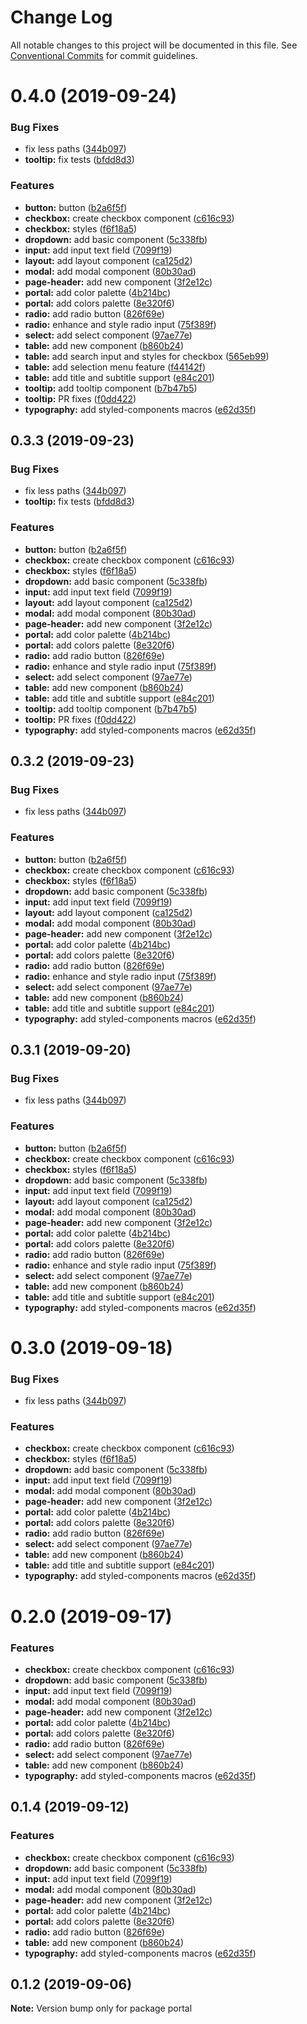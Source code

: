 # Change Log

All notable changes to this project will be documented in this file.
See [Conventional Commits](https://conventionalcommits.org) for commit guidelines.

# 0.4.0 (2019-09-24)


### Bug Fixes

* fix less paths ([344b097](https://gitlab.synerise.com/Frontend/synerise-design/commit/344b097))
* **tooltip:** fix tests ([bfdd8d3](https://gitlab.synerise.com/Frontend/synerise-design/commit/bfdd8d3))


### Features

* **button:** button ([b2a6f5f](https://gitlab.synerise.com/Frontend/synerise-design/commit/b2a6f5f))
* **checkbox:** create checkbox component ([c616c93](https://gitlab.synerise.com/Frontend/synerise-design/commit/c616c93))
* **checkbox:** styles ([f6f18a5](https://gitlab.synerise.com/Frontend/synerise-design/commit/f6f18a5))
* **dropdown:** add basic component ([5c338fb](https://gitlab.synerise.com/Frontend/synerise-design/commit/5c338fb))
* **input:** add input text field ([7099f19](https://gitlab.synerise.com/Frontend/synerise-design/commit/7099f19))
* **layout:** add layout component ([ca125d2](https://gitlab.synerise.com/Frontend/synerise-design/commit/ca125d2))
* **modal:** add modal component ([80b30ad](https://gitlab.synerise.com/Frontend/synerise-design/commit/80b30ad))
* **page-header:** add new component ([3f2e12c](https://gitlab.synerise.com/Frontend/synerise-design/commit/3f2e12c))
* **portal:** add color palette ([4b214bc](https://gitlab.synerise.com/Frontend/synerise-design/commit/4b214bc))
* **portal:** add colors palette ([8e320f6](https://gitlab.synerise.com/Frontend/synerise-design/commit/8e320f6))
* **radio:** add radio button ([826f69e](https://gitlab.synerise.com/Frontend/synerise-design/commit/826f69e))
* **radio:** enhance and style radio input ([75f389f](https://gitlab.synerise.com/Frontend/synerise-design/commit/75f389f))
* **select:** add select component ([97ae77e](https://gitlab.synerise.com/Frontend/synerise-design/commit/97ae77e))
* **table:** add new component ([b860b24](https://gitlab.synerise.com/Frontend/synerise-design/commit/b860b24))
* **table:** add search input and styles for checkbox ([565eb99](https://gitlab.synerise.com/Frontend/synerise-design/commit/565eb99))
* **table:** add selection menu feature ([f44142f](https://gitlab.synerise.com/Frontend/synerise-design/commit/f44142f))
* **table:** add title and subtitle support ([e84c201](https://gitlab.synerise.com/Frontend/synerise-design/commit/e84c201))
* **tooltip:** add tooltip component ([b7b47b5](https://gitlab.synerise.com/Frontend/synerise-design/commit/b7b47b5))
* **tooltip:** PR fixes ([f0dd422](https://gitlab.synerise.com/Frontend/synerise-design/commit/f0dd422))
* **typography:** add styled-components macros ([e62d35f](https://gitlab.synerise.com/Frontend/synerise-design/commit/e62d35f))





## 0.3.3 (2019-09-23)


### Bug Fixes

* fix less paths ([344b097](https://gitlab.synerise.com/Frontend/synerise-design/commit/344b097))
* **tooltip:** fix tests ([bfdd8d3](https://gitlab.synerise.com/Frontend/synerise-design/commit/bfdd8d3))


### Features

* **button:** button ([b2a6f5f](https://gitlab.synerise.com/Frontend/synerise-design/commit/b2a6f5f))
* **checkbox:** create checkbox component ([c616c93](https://gitlab.synerise.com/Frontend/synerise-design/commit/c616c93))
* **checkbox:** styles ([f6f18a5](https://gitlab.synerise.com/Frontend/synerise-design/commit/f6f18a5))
* **dropdown:** add basic component ([5c338fb](https://gitlab.synerise.com/Frontend/synerise-design/commit/5c338fb))
* **input:** add input text field ([7099f19](https://gitlab.synerise.com/Frontend/synerise-design/commit/7099f19))
* **layout:** add layout component ([ca125d2](https://gitlab.synerise.com/Frontend/synerise-design/commit/ca125d2))
* **modal:** add modal component ([80b30ad](https://gitlab.synerise.com/Frontend/synerise-design/commit/80b30ad))
* **page-header:** add new component ([3f2e12c](https://gitlab.synerise.com/Frontend/synerise-design/commit/3f2e12c))
* **portal:** add color palette ([4b214bc](https://gitlab.synerise.com/Frontend/synerise-design/commit/4b214bc))
* **portal:** add colors palette ([8e320f6](https://gitlab.synerise.com/Frontend/synerise-design/commit/8e320f6))
* **radio:** add radio button ([826f69e](https://gitlab.synerise.com/Frontend/synerise-design/commit/826f69e))
* **radio:** enhance and style radio input ([75f389f](https://gitlab.synerise.com/Frontend/synerise-design/commit/75f389f))
* **select:** add select component ([97ae77e](https://gitlab.synerise.com/Frontend/synerise-design/commit/97ae77e))
* **table:** add new component ([b860b24](https://gitlab.synerise.com/Frontend/synerise-design/commit/b860b24))
* **table:** add title and subtitle support ([e84c201](https://gitlab.synerise.com/Frontend/synerise-design/commit/e84c201))
* **tooltip:** add tooltip component ([b7b47b5](https://gitlab.synerise.com/Frontend/synerise-design/commit/b7b47b5))
* **tooltip:** PR fixes ([f0dd422](https://gitlab.synerise.com/Frontend/synerise-design/commit/f0dd422))
* **typography:** add styled-components macros ([e62d35f](https://gitlab.synerise.com/Frontend/synerise-design/commit/e62d35f))





## 0.3.2 (2019-09-23)


### Bug Fixes

* fix less paths ([344b097](https://gitlab.synerise.com/Frontend/synerise-design/commit/344b097))


### Features

* **button:** button ([b2a6f5f](https://gitlab.synerise.com/Frontend/synerise-design/commit/b2a6f5f))
* **checkbox:** create checkbox component ([c616c93](https://gitlab.synerise.com/Frontend/synerise-design/commit/c616c93))
* **checkbox:** styles ([f6f18a5](https://gitlab.synerise.com/Frontend/synerise-design/commit/f6f18a5))
* **dropdown:** add basic component ([5c338fb](https://gitlab.synerise.com/Frontend/synerise-design/commit/5c338fb))
* **input:** add input text field ([7099f19](https://gitlab.synerise.com/Frontend/synerise-design/commit/7099f19))
* **layout:** add layout component ([ca125d2](https://gitlab.synerise.com/Frontend/synerise-design/commit/ca125d2))
* **modal:** add modal component ([80b30ad](https://gitlab.synerise.com/Frontend/synerise-design/commit/80b30ad))
* **page-header:** add new component ([3f2e12c](https://gitlab.synerise.com/Frontend/synerise-design/commit/3f2e12c))
* **portal:** add color palette ([4b214bc](https://gitlab.synerise.com/Frontend/synerise-design/commit/4b214bc))
* **portal:** add colors palette ([8e320f6](https://gitlab.synerise.com/Frontend/synerise-design/commit/8e320f6))
* **radio:** add radio button ([826f69e](https://gitlab.synerise.com/Frontend/synerise-design/commit/826f69e))
* **radio:** enhance and style radio input ([75f389f](https://gitlab.synerise.com/Frontend/synerise-design/commit/75f389f))
* **select:** add select component ([97ae77e](https://gitlab.synerise.com/Frontend/synerise-design/commit/97ae77e))
* **table:** add new component ([b860b24](https://gitlab.synerise.com/Frontend/synerise-design/commit/b860b24))
* **table:** add title and subtitle support ([e84c201](https://gitlab.synerise.com/Frontend/synerise-design/commit/e84c201))
* **typography:** add styled-components macros ([e62d35f](https://gitlab.synerise.com/Frontend/synerise-design/commit/e62d35f))





## 0.3.1 (2019-09-20)


### Bug Fixes

* fix less paths ([344b097](https://gitlab.synerise.com/Frontend/synerise-design/commit/344b097))


### Features

* **button:** button ([b2a6f5f](https://gitlab.synerise.com/Frontend/synerise-design/commit/b2a6f5f))
* **checkbox:** create checkbox component ([c616c93](https://gitlab.synerise.com/Frontend/synerise-design/commit/c616c93))
* **checkbox:** styles ([f6f18a5](https://gitlab.synerise.com/Frontend/synerise-design/commit/f6f18a5))
* **dropdown:** add basic component ([5c338fb](https://gitlab.synerise.com/Frontend/synerise-design/commit/5c338fb))
* **input:** add input text field ([7099f19](https://gitlab.synerise.com/Frontend/synerise-design/commit/7099f19))
* **layout:** add layout component ([ca125d2](https://gitlab.synerise.com/Frontend/synerise-design/commit/ca125d2))
* **modal:** add modal component ([80b30ad](https://gitlab.synerise.com/Frontend/synerise-design/commit/80b30ad))
* **page-header:** add new component ([3f2e12c](https://gitlab.synerise.com/Frontend/synerise-design/commit/3f2e12c))
* **portal:** add color palette ([4b214bc](https://gitlab.synerise.com/Frontend/synerise-design/commit/4b214bc))
* **portal:** add colors palette ([8e320f6](https://gitlab.synerise.com/Frontend/synerise-design/commit/8e320f6))
* **radio:** add radio button ([826f69e](https://gitlab.synerise.com/Frontend/synerise-design/commit/826f69e))
* **radio:** enhance and style radio input ([75f389f](https://gitlab.synerise.com/Frontend/synerise-design/commit/75f389f))
* **select:** add select component ([97ae77e](https://gitlab.synerise.com/Frontend/synerise-design/commit/97ae77e))
* **table:** add new component ([b860b24](https://gitlab.synerise.com/Frontend/synerise-design/commit/b860b24))
* **table:** add title and subtitle support ([e84c201](https://gitlab.synerise.com/Frontend/synerise-design/commit/e84c201))
* **typography:** add styled-components macros ([e62d35f](https://gitlab.synerise.com/Frontend/synerise-design/commit/e62d35f))





# 0.3.0 (2019-09-18)


### Bug Fixes

* fix less paths ([344b097](https://gitlab.synerise.com/Frontend/ds/commit/344b097))


### Features

* **checkbox:** create checkbox component ([c616c93](https://gitlab.synerise.com/Frontend/ds/commit/c616c93))
* **checkbox:** styles ([f6f18a5](https://gitlab.synerise.com/Frontend/ds/commit/f6f18a5))
* **dropdown:** add basic component ([5c338fb](https://gitlab.synerise.com/Frontend/ds/commit/5c338fb))
* **input:** add input text field ([7099f19](https://gitlab.synerise.com/Frontend/ds/commit/7099f19))
* **modal:** add modal component ([80b30ad](https://gitlab.synerise.com/Frontend/ds/commit/80b30ad))
* **page-header:** add new component ([3f2e12c](https://gitlab.synerise.com/Frontend/ds/commit/3f2e12c))
* **portal:** add color palette ([4b214bc](https://gitlab.synerise.com/Frontend/ds/commit/4b214bc))
* **portal:** add colors palette ([8e320f6](https://gitlab.synerise.com/Frontend/ds/commit/8e320f6))
* **radio:** add radio button ([826f69e](https://gitlab.synerise.com/Frontend/ds/commit/826f69e))
* **select:** add select component ([97ae77e](https://gitlab.synerise.com/Frontend/ds/commit/97ae77e))
* **table:** add new component ([b860b24](https://gitlab.synerise.com/Frontend/ds/commit/b860b24))
* **table:** add title and subtitle support ([e84c201](https://gitlab.synerise.com/Frontend/ds/commit/e84c201))
* **typography:** add styled-components macros ([e62d35f](https://gitlab.synerise.com/Frontend/ds/commit/e62d35f))





# 0.2.0 (2019-09-17)


### Features

* **checkbox:** create checkbox component ([c616c93](https://gitlab.synerise.com/Frontend/ds/commit/c616c93))
* **dropdown:** add basic component ([5c338fb](https://gitlab.synerise.com/Frontend/ds/commit/5c338fb))
* **input:** add input text field ([7099f19](https://gitlab.synerise.com/Frontend/ds/commit/7099f19))
* **modal:** add modal component ([80b30ad](https://gitlab.synerise.com/Frontend/ds/commit/80b30ad))
* **page-header:** add new component ([3f2e12c](https://gitlab.synerise.com/Frontend/ds/commit/3f2e12c))
* **portal:** add color palette ([4b214bc](https://gitlab.synerise.com/Frontend/ds/commit/4b214bc))
* **portal:** add colors palette ([8e320f6](https://gitlab.synerise.com/Frontend/ds/commit/8e320f6))
* **radio:** add radio button ([826f69e](https://gitlab.synerise.com/Frontend/ds/commit/826f69e))
* **select:** add select component ([97ae77e](https://gitlab.synerise.com/Frontend/ds/commit/97ae77e))
* **table:** add new component ([b860b24](https://gitlab.synerise.com/Frontend/ds/commit/b860b24))
* **typography:** add styled-components macros ([e62d35f](https://gitlab.synerise.com/Frontend/ds/commit/e62d35f))





## 0.1.4 (2019-09-12)


### Features

* **checkbox:** create checkbox component ([c616c93](https://gitlab.synerise.com/Frontend/ds/commit/c616c93))
* **dropdown:** add basic component ([5c338fb](https://gitlab.synerise.com/Frontend/ds/commit/5c338fb))
* **input:** add input text field ([7099f19](https://gitlab.synerise.com/Frontend/ds/commit/7099f19))
* **modal:** add modal component ([80b30ad](https://gitlab.synerise.com/Frontend/ds/commit/80b30ad))
* **page-header:** add new component ([3f2e12c](https://gitlab.synerise.com/Frontend/ds/commit/3f2e12c))
* **portal:** add color palette ([4b214bc](https://gitlab.synerise.com/Frontend/ds/commit/4b214bc))
* **portal:** add colors palette ([8e320f6](https://gitlab.synerise.com/Frontend/ds/commit/8e320f6))
* **radio:** add radio button ([826f69e](https://gitlab.synerise.com/Frontend/ds/commit/826f69e))
* **table:** add new component ([b860b24](https://gitlab.synerise.com/Frontend/ds/commit/b860b24))
* **typography:** add styled-components macros ([e62d35f](https://gitlab.synerise.com/Frontend/ds/commit/e62d35f))





## 0.1.2 (2019-09-06)

**Note:** Version bump only for package portal
